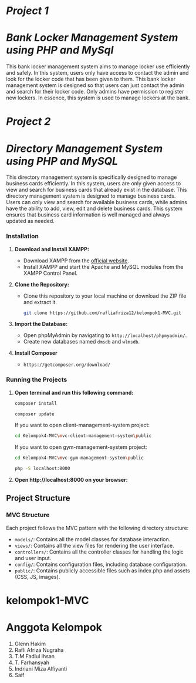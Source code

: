 # *Project 1*
# *Bank Locker Management System using PHP and MySql*
This bank locker management system aims to manage locker use efficiently and safely. In this system, users only have access to contact the admin and look for the locker code that has been given to them. This bank locker management system is designed so that users can just contact the admin and search for their locker code. Only admins have permission to register new lockers. In essence, this system is used to manage lockers at the bank.

# *Project 2*
# *⁠Directory Management System using PHP and MySQL*
This directory management system is specifically designed to manage business cards efficiently. In this system, users are only given access to view and search for business cards that already exist in the database. This directory management system is designed to manage business cards. Users can only view and search for available business cards, while admins have the ability to add, view, edit and delete business cards. This system ensures that business card information is well managed and always updated as needed.

### Installation

1. **Download and Install XAMPP:**

   - Download XAMPP from the [official website](https://www.apachefriends.org/index.html).
   - Install XAMPP and start the Apache and MySQL modules from the XAMPP Control Panel.

2. **Clone the Repository:**

   - Clone this repository to your local machine or download the ZIP file and extract it.

     ```bash
     git clone https://github.com/rafliafriza12/kelompok1-MVC.git
     ```

3. **Import the Database:**

   - Open phpMyAdmin by navigating to `http://localhost/phpmyadmin/`.
   - Create new databases named `dmsdb` and `wlmsdb`.

4. **Install Composer**
   - `https://getcomposer.org/download/`

### Running the Projects

1. **Open terminal and run this following command:**

   ```bash
   composer install
   ```

   ```bash
   composer update
   ```

   If you want to open client-management-system project:
   ```bash
   cd Kelompok4-MVC\mvc-client-management-system\public
   ```
   If you want to open gym-management-system project:
   ```bash
   cd Kelompok4-MVC\mvc-gym-management-system\public
   ```

   ```bash
   php -S localhost:8000
   ```

2. **Open http://localhost:8000 on your browser:**

## Project Structure

### MVC Structure

Each project follows the MVC pattern with the following directory structure:

- `models/`: Contains all the model classes for database interaction.
- `views/`: Contains all the view files for rendering the user interface.
- `controllers/`: Contains all the controller classes for handling the logic and user input.
- `config/`: Contains configuration files, including database configuration.
- `public/`: Contains publicly accessible files such as index.php and assets (CSS, JS, images).

# kelompok1-MVC

# Anggota Kelompok
1. Glenn Hakim
2. Rafli Afriza Nugraha
3. T.M Fadlul Ihsan
4. T. Farhansyah
5. Indriani Miza Alfiyanti
6. Saif
